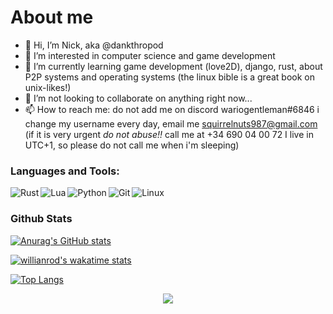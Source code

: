 # About me

- 👋 Hi, I’m Nick, aka @dankthropod
- 👀 I’m interested in computer science and game development
- 🌱 I’m currently learning game development (love2D), django, rust, about P2P systems and operating systems (the linux bible is a great book on unix-likes!)
- 💞️ I’m not looking to collaborate on anything right now...
- 📫 How to reach me: do not add me on discord wariogentleman#6846 i change my username every day, email me squirrelnuts987@gmail.com (if it is very urgent _do not abuse!!_ call me at +34 690 04 00 72 I live in UTC+1, so please do not call me when i'm sleeping) 

### Languages and Tools:

[<img align="left" alt="Rust" src="https://img.shields.io/badge/rust-f04a04?logo=rust&logoColor=black&style=for-the-badge" />](https://www.rust-lang.org/)
[<img align="left" alt="Lua" src="https://img.shields.io/badge/lua-white?logo=lua&logoColor=040484&style=for-the-badge"/>](https://www.lua.org/)
[<img align="left" alt="Python" src="https://img.shields.io/badge/Python-FFD43B?style=for-the-badge&logo=python&logoColor=blue" />](https://www.python.org/)
[<img align="left" alt="Git" src="https://img.shields.io/badge/GIT-E44C30?style=for-the-badge&logo=git&logoColor=white" />](https://git-scm.com/)
[<img align="left" alt="Linux" src="https://img.shields.io/badge/Arch_Linux-1793D1?style=for-the-badge&logo=arch-linux&logoColor=white" />](https://www.linux.org/)

&nbsp;
&nbsp;
<br />
    
### Github Stats

[![Anurag's GitHub stats](https://github-readme-stats.vercel.app/api?username=dankthropod&hide_border=true&theme=nord)](https://github.com/anuraghazra/github-readme-stats) 

[![willianrod's wakatime stats](https://github-readme-stats.vercel.app/api/wakatime?username=dankthropod&hide_border=true&theme=nord&hide=text&layout=compact)](https://github.com/anuraghazra/github-readme-stats)

[![Top Langs](https://github-readme-stats.vercel.app/api/top-langs/?username=dankthropod&hide_border=true&theme=nord&hide=makefile&layout=compact)](https://github.com/anuraghazra/github-readme-stats) 

<p align="center"><img src="https://raw.githubusercontent.com/arcticicestudio/nord-docs/develop/assets/images/nord/repository-footer-separator.svg?sanitize=true" /></p>
